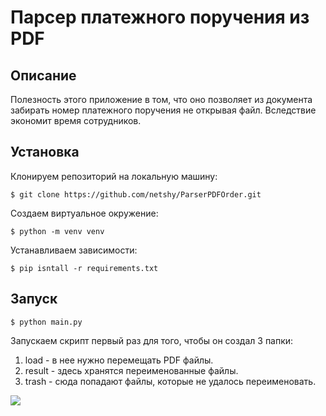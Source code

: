 # Парсер платежного поручения из PDF

## Описание
Полезность этого приложение в том, что оно позволяет из документа забирать номер платежного поручения не открывая файл. Вследствие экономит время сотрудников.

## Установка
Клонируем репозиторий на локальную машину:
```
$ git clone https://github.com/netshy/ParserPDFOrder.git
```
Создаем виртуальное окружение:
```
$ python -m venv venv
```
Устанавливаем зависимости:
```
$ pip isntall -r requirements.txt
```

## Запуск
```
$ python main.py
```

Запускаем скрипт первый раз для того, чтобы он создал 3 папки:
1. load - в нее нужно перемещать PDF файлы.
2. result - здесь хранятся переименованные файлы.
3. trash - сюда попадают файлы, которые не удалось переименовать.

<img src="https://i.ibb.co/yykhtF1/demo-min.gif"/>
